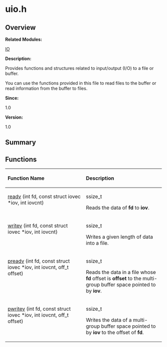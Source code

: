 # uio.h<a name="ZH-CN_TOPIC_0000001054909436"></a>

## **Overview**<a name="section1958413696084833"></a>

**Related Modules:**

[IO](IO.md)

**Description:**

Provides functions and structures related to input/output \(I/O\) to a file or buffer. 

You can use the functions provided in this file to read files to the buffer or read information from the buffer to files.

**Since:**

1.0

**Version:**

1.0

## **Summary**<a name="section1568228698084833"></a>

## Functions<a name="func-members"></a>

<a name="table67292722084833"></a>
<table><thead align="left"><tr id="row1839212327084833"><th class="cellrowborder" valign="top" width="50%" id="mcps1.1.3.1.1"><p id="p749819170084833"><a name="p749819170084833"></a><a name="p749819170084833"></a>Function Name</p>
</th>
<th class="cellrowborder" valign="top" width="50%" id="mcps1.1.3.1.2"><p id="p1844508993084833"><a name="p1844508993084833"></a><a name="p1844508993084833"></a>Description</p>
</th>
</tr>
</thead>
<tbody><tr id="row192483031084833"><td class="cellrowborder" valign="top" width="50%" headers="mcps1.1.3.1.1 "><p id="p1603613644084833"><a name="p1603613644084833"></a><a name="p1603613644084833"></a><a href="IO.md#gaa1952d693ed3c43292566e643ceb9858">readv</a> (int fd, const struct iovec *iov, int iovcnt)</p>
</td>
<td class="cellrowborder" valign="top" width="50%" headers="mcps1.1.3.1.2 "><p id="p922484154084833"><a name="p922484154084833"></a><a name="p922484154084833"></a>ssize_t&nbsp;</p>
<p id="p769354411084833"><a name="p769354411084833"></a><a name="p769354411084833"></a>Reads the data of <strong id="b2073426289084833"><a name="b2073426289084833"></a><a name="b2073426289084833"></a>fd</strong> to <strong id="b1288751199084833"><a name="b1288751199084833"></a><a name="b1288751199084833"></a>iov</strong>. </p>
</td>
</tr>
<tr id="row722201382084833"><td class="cellrowborder" valign="top" width="50%" headers="mcps1.1.3.1.1 "><p id="p783301121084833"><a name="p783301121084833"></a><a name="p783301121084833"></a><a href="IO.md#gad57f362a0aef72b52ea59288f74dd1ea">writev</a> (int fd, const struct iovec *iov, int iovcnt)</p>
</td>
<td class="cellrowborder" valign="top" width="50%" headers="mcps1.1.3.1.2 "><p id="p1481184841084833"><a name="p1481184841084833"></a><a name="p1481184841084833"></a>ssize_t&nbsp;</p>
<p id="p1792103177084833"><a name="p1792103177084833"></a><a name="p1792103177084833"></a>Writes a given length of data into a file. </p>
</td>
</tr>
<tr id="row1136210918084833"><td class="cellrowborder" valign="top" width="50%" headers="mcps1.1.3.1.1 "><p id="p590329727084833"><a name="p590329727084833"></a><a name="p590329727084833"></a><a href="IO.md#ga94adc8dd94a6bdaaa9cf4d9f388418b3">preadv</a> (int fd, const struct iovec *iov, int iovcnt, off_t offset)</p>
</td>
<td class="cellrowborder" valign="top" width="50%" headers="mcps1.1.3.1.2 "><p id="p1382048568084833"><a name="p1382048568084833"></a><a name="p1382048568084833"></a>ssize_t&nbsp;</p>
<p id="p1978634881084833"><a name="p1978634881084833"></a><a name="p1978634881084833"></a>Reads the data in a file whose <strong id="b1988564612084833"><a name="b1988564612084833"></a><a name="b1988564612084833"></a>fd</strong> offset is <strong id="b2061854574084833"><a name="b2061854574084833"></a><a name="b2061854574084833"></a>offset</strong> to the multi-group buffer space pointed to by <strong id="b710320883084833"><a name="b710320883084833"></a><a name="b710320883084833"></a>iov</strong>. </p>
</td>
</tr>
<tr id="row1934060607084833"><td class="cellrowborder" valign="top" width="50%" headers="mcps1.1.3.1.1 "><p id="p1552336291084833"><a name="p1552336291084833"></a><a name="p1552336291084833"></a><a href="IO.md#ga3de6f9331d6bb930e748bb61860edbd6">pwritev</a> (int fd, const struct iovec *iov, int iovcnt, off_t offset)</p>
</td>
<td class="cellrowborder" valign="top" width="50%" headers="mcps1.1.3.1.2 "><p id="p704913409084833"><a name="p704913409084833"></a><a name="p704913409084833"></a>ssize_t&nbsp;</p>
<p id="p57694973084833"><a name="p57694973084833"></a><a name="p57694973084833"></a>Writes the data of a multi-group buffer space pointed to by <strong id="b1454197725084833"><a name="b1454197725084833"></a><a name="b1454197725084833"></a>iov</strong> to the offset of <strong id="b1950188693084833"><a name="b1950188693084833"></a><a name="b1950188693084833"></a>fd</strong>. </p>
</td>
</tr>
</tbody>
</table>


